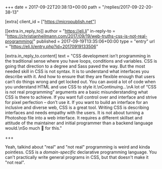 +++
date = 2017-09-22T20:38:13+00:00
path = "/replies/2017-09-22-20-38-13"

[extra]
client_id = ["https://micropublish.net"]

[[extra.in_reply_to]]
author = "https://eli.li"
in-reply-to = "https://christianheilmann.com/2017/09/19/web-truths-css-is-not-real-programming/"
published = 2017-09-19T13:35:06+00:00
type = "entry"
url = "https://eli.li/entry.php?id=20170919133506"

[extra.in_reply_to.content]
text = "CSS development isn’t programming in the traditional sense where you have loops, conditions and variables. CSS is going that direction to a degree and Sass paved the way. But the most needed skill in CSS is not syntax. It is to understand what interfaces you describe with it. And how to ensure that they are flexible enough that users can’t do things wrong and get locked out. You can avoid a lot of code when you understand HTML and use CSS to style it.\nContinuing...\nA lot of “CSS is not real programming” arguments are a basic misunderstanding what CSS is there to achieve. If you want full control over and interface and strive for pixel perfection – don’t use it. If you want to build an interface for an inclusive and diverse web, CSS is a great tool. Writing CSS is describing interfaces and needs empathy with the users. It is not about turning a Photoshop file into a web interface. It requires a different skillset and attitude of the maintainer and initial programmer than a backend language would.\nSo much 🙌 for this."

+++

Yeah, talkind about "real" and "not real" programming is weird and kinda pointless. CSS is a *domain-specific* declarative programming language. You can't practically write general programs in CSS, but that doesn't make it "not real".